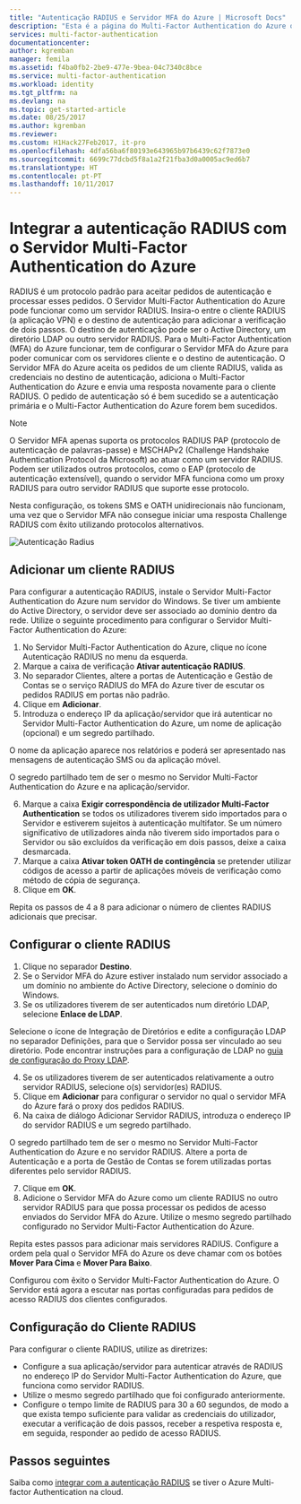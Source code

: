 ```yaml
---
title: "Autenticação RADIUS e Servidor MFA do Azure | Microsoft Docs"
description: "Esta é a página do Multi-Factor Authentication do Azure que irá ajudar a implementar a Autenticação RADIUS e o Servidor Multi-Factor Authentication do Azure."
services: multi-factor-authentication
documentationcenter: 
author: kgremban
manager: femila
ms.assetid: f4ba0fb2-2be9-477e-9bea-04c7340c8bce
ms.service: multi-factor-authentication
ms.workload: identity
ms.tgt_pltfrm: na
ms.devlang: na
ms.topic: get-started-article
ms.date: 08/25/2017
ms.author: kgremban
ms.reviewer: 
ms.custom: H1Hack27Feb2017, it-pro
ms.openlocfilehash: 4dfa56ba6f80193e643965b97b6439c62f7873e0
ms.sourcegitcommit: 6699c77dcbd5f8a1a2f21fba3d0a0005ac9ed6b7
ms.translationtype: HT
ms.contentlocale: pt-PT
ms.lasthandoff: 10/11/2017
---
```

# <a name="integrate-radius-authentication-with-azure-multi-factor-authentication-server"></a>Integrar a autenticação RADIUS com o Servidor Multi-Factor Authentication do Azure

RADIUS é um protocolo padrão para aceitar pedidos de autenticação e processar esses pedidos. O Servidor Multi-Factor Authentication do Azure pode funcionar como um servidor RADIUS. Insira-o entre o cliente RADIUS (a aplicação VPN) e o destino de autenticação para adicionar a verificação de dois passos. O destino de autenticação pode ser o Active Directory, um diretório LDAP ou outro servidor RADIUS. Para o Multi-Factor Authentication (MFA) do Azure funcionar, tem de configurar o Servidor MFA do Azure para poder comunicar com os servidores cliente e o destino de autenticação. O Servidor MFA do Azure aceita os pedidos de um cliente RADIUS, valida as credenciais no destino de autenticação, adiciona o Multi-Factor Authentication do Azure e envia uma resposta novamente para o cliente RADIUS. O pedido de autenticação só é bem sucedido se a autenticação primária e o Multi-Factor Authentication do Azure forem bem sucedidos.

> [!NOTE]
> O Servidor MFA apenas suporta os protocolos RADIUS PAP (protocolo de autenticação de palavras-passe) e MSCHAPv2 (Challenge Handshake Authentication Protocol da Microsoft) ao atuar como um servidor RADIUS.  Podem ser utilizados outros protocolos, como o EAP (protocolo de autenticação extensível), quando o servidor MFA funciona como um proxy RADIUS para outro servidor RADIUS que suporte esse protocolo.
>
> Nesta configuração, os tokens SMS e OATH unidirecionais não funcionam, uma vez que o Servidor MFA não consegue iniciar uma resposta Challenge RADIUS com êxito utilizando protocolos alternativos.

![Autenticação Radius](./media/multi-factor-authentication-get-started-server-rdg/radius.png)

## <a name="add-a-radius-client"></a>Adicionar um cliente RADIUS
Para configurar a autenticação RADIUS, instale o Servidor Multi-Factor Authentication do Azure num servidor do Windows. Se tiver um ambiente do Active Directory, o servidor deve ser associado ao domínio dentro da rede. Utilize o seguinte procedimento para configurar o Servidor Multi-Factor Authentication do Azure:

1. No Servidor Multi-Factor Authentication do Azure, clique no ícone Autenticação RADIUS no menu da esquerda.
2. Marque a caixa de verificação **Ativar autenticação RADIUS**.
3. No separador Clientes, altere a portas de Autenticação e Gestão de Contas se o serviço RADIUS do MFA do Azure tiver de escutar os pedidos RADIUS em portas não padrão.
4. Clique em **Adicionar**.
5. Introduza o endereço IP da aplicação/servidor que irá autenticar no Servidor Multi-Factor Authentication do Azure, um nome de aplicação (opcional) e um segredo partilhado.

  O nome da aplicação aparece nos relatórios e poderá ser apresentado nas mensagens de autenticação SMS ou da aplicação móvel.

  O segredo partilhado tem de ser o mesmo no Servidor Multi-Factor Authentication do Azure e na aplicação/servidor.

6. Marque a caixa **Exigir correspondência de utilizador Multi-Factor Authentication** se todos os utilizadores tiverem sido importados para o Servidor e estiverem sujeitos à autenticação multifator. Se um número significativo de utilizadores ainda não tiverem sido importados para o Servidor ou são excluídos da verificação em dois passos, deixe a caixa desmarcada.
7. Marque a caixa **Ativar token OATH de contingência** se pretender utilizar códigos de acesso a partir de aplicações móveis de verificação como método de cópia de segurança.
8. Clique em **OK**.

Repita os passos de 4 a 8 para adicionar o número de clientes RADIUS adicionais que precisar.

## <a name="configure-your-radius-client"></a>Configurar o cliente RADIUS

1. Clique no separador **Destino**.
2. Se o Servidor MFA do Azure estiver instalado num servidor associado a um domínio no ambiente do Active Directory, selecione o domínio do Windows.
3. Se os utilizadores tiverem de ser autenticados num diretório LDAP, selecione **Enlace de LDAP**.

  Selecione o ícone de Integração de Diretórios e edite a configuração LDAP no separador Definições, para que o Servidor possa ser vinculado ao seu diretório. Pode encontrar instruções para a configuração de LDAP no [guia de configuração do Proxy LDAP](multi-factor-authentication-get-started-server-ldap.md).

4. Se os utilizadores tiverem de ser autenticados relativamente a outro servidor RADIUS, selecione o(s) servidor(es) RADIUS.
5. Clique em **Adicionar** para configurar o servidor no qual o servidor MFA do Azure fará o proxy dos pedidos RADIUS.
6. Na caixa de diálogo Adicionar Servidor RADIUS, introduza o endereço IP do servidor RADIUS e um segredo partilhado.

  O segredo partilhado tem de ser o mesmo no Servidor Multi-Factor Authentication do Azure e no servidor RADIUS. Altere a porta de Autenticação e a porta de Gestão de Contas se forem utilizadas portas diferentes pelo servidor RADIUS.

7. Clique em **OK**.
8. Adicione o Servidor MFA do Azure como um cliente RADIUS no outro servidor RADIUS para que possa processar os pedidos de acesso enviados do Servidor MFA do Azure. Utilize o mesmo segredo partilhado configurado no Servidor Multi-Factor Authentication do Azure.

Repita estes passos para adicionar mais servidores RADIUS. Configure a ordem pela qual o Servidor MFA do Azure os deve chamar com os botões **Mover Para Cima** e **Mover Para Baixo**.

Configurou com êxito o Servidor Multi-Factor Authentication do Azure. O Servidor está agora a escutar nas portas configuradas para pedidos de acesso RADIUS dos clientes configurados.   

## <a name="radius-client-configuration"></a>Configuração do Cliente RADIUS
Para configurar o cliente RADIUS, utilize as diretrizes:

* Configure a sua aplicação/servidor para autenticar através de RADIUS no endereço IP do Servidor Multi-Factor Authentication do Azure, que funciona como servidor RADIUS.
* Utilize o mesmo segredo partilhado que foi configurado anteriormente.
* Configure o tempo limite de RADIUS para 30 a 60 segundos, de modo a que exista tempo suficiente para validar as credenciais do utilizador, executar a verificação de dois passos, receber a respetiva resposta e, em seguida, responder ao pedido de acesso RADIUS.

## <a name="next-steps"></a>Passos seguintes

Saiba como [integrar com a autenticação RADIUS](multi-factor-authentication-nps-extension.md) se tiver o Azure Multi-factor Authentication na cloud. 